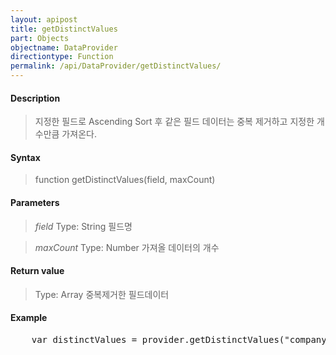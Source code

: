 ```yaml
---
layout: apipost
title: getDistinctValues
part: Objects
objectname: DataProvider
directiontype: Function
permalink: /api/DataProvider/getDistinctValues/
---
```



#### Description

> 지정한 필드로 Ascending Sort 후 같은 필드 데이터는 중복 제거하고 지정한 개수만큼 가져온다.

#### Syntax

> function getDistinctValues(field, maxCount)

#### Parameters

> *field*
> Type: String
>  필드명

> *maxCount*
> Type: Number
>  가져올 데이터의 개수

#### Return value

> Type: Array
> 중복제거한 필드데이터

#### Example

<pre class="prettyprint">
    var distinctValues = provider.getDistinctValues("company", 10);
</pre>

